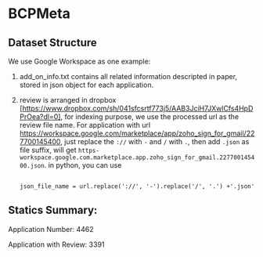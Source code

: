 # BCPMeta

## Dataset Structure
We use Google Workspace as one example:
1. add_on_info.txt contains all related information descripted in paper, stored in json object for each application. 
2. review is arranged in dropbox [https://www.dropbox.com/sh/041sfcsrtf773j5/AAB3JciH7JXwlCfs4HpDPrOea?dl=0], for indexing purpose, we use the processed url as the review file name. For application with url https://workspace.google.com/marketplace/app/zoho_sign_for_gmail/227700145400, just replace the `://` with `-` and `/` with `.`, then add `.json` as file suffix, will get `https-workspace.google.com.marketplace.app.zoho_sign_for_gmail.227700145400.json`.  in python, you can use

   ```

   json_file_name = url.replace('://', '-').replace('/', '.') +'.json'

   ```

## Statics Summary:
Application Number: 4462

Application with Review: 3391

